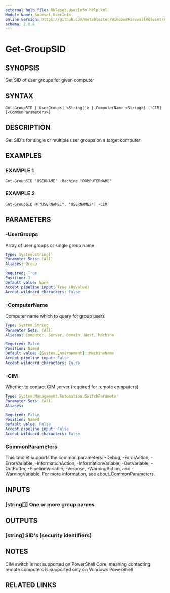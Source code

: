 ```yaml
---
external help file: Ruleset.UserInfo-help.xml
Module Name: Ruleset.UserInfo
online version: https://github.com/metablaster/WindowsFirewallRuleset/blob/master/Modules/Ruleset.UserInfo/Help/en-US/Get-GroupSID.md
schema: 2.0.0
---
```


# Get-GroupSID

## SYNOPSIS

Get SID of user groups for given computer

## SYNTAX

```none
Get-GroupSID [-UserGroups] <String[]> [-ComputerName <String>] [-CIM] [<CommonParameters>]
```

## DESCRIPTION

Get SID's for single or multiple user groups on a target computer

## EXAMPLES

### EXAMPLE 1

```none
Get-GroupSID "USERNAME" -Machine "COMPUTERNAME"
```

### EXAMPLE 2

```none
Get-GroupSID @("USERNAME1", "USERNAME2") -CIM
```

## PARAMETERS

### -UserGroups

Array of user groups or single group name

```yaml
Type: System.String[]
Parameter Sets: (All)
Aliases: Group

Required: True
Position: 1
Default value: None
Accept pipeline input: True (ByValue)
Accept wildcard characters: False
```

### -ComputerName

Computer name which to query for group users

```yaml
Type: System.String
Parameter Sets: (All)
Aliases: Computer, Server, Domain, Host, Machine

Required: False
Position: Named
Default value: [System.Environment]::MachineName
Accept pipeline input: False
Accept wildcard characters: False
```

### -CIM

Whether to contact CIM server (required for remote computers)

```yaml
Type: System.Management.Automation.SwitchParameter
Parameter Sets: (All)
Aliases:

Required: False
Position: Named
Default value: False
Accept pipeline input: False
Accept wildcard characters: False
```

### CommonParameters

This cmdlet supports the common parameters: -Debug, -ErrorAction, -ErrorVariable, -InformationAction, -InformationVariable, -OutVariable, -OutBuffer, -PipelineVariable, -Verbose, -WarningAction, and -WarningVariable. For more information, see [about_CommonParameters](http://go.microsoft.com/fwlink/?LinkID=113216).

## INPUTS

### [string[]] One or more group names

## OUTPUTS

### [string] SID's (security identifiers)

## NOTES

CIM switch is not supported on PowerShell Core, meaning contacting remote computers
is supported only on Windows PowerShell

## RELATED LINKS
